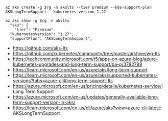 ```
az aks create -g $rg -n akslts --tier premium --k8s-support-plan AKSLongTermSupport --kubernetes-version 1.27

az aks show -g $rg -n akslts
  "sku": {
    "tier": "Premium"
  "kubernetesVersion": "1.27",
  "supportPlan": "AKSLongTermSupport",
```

- https://github.com/aks-lts
- https://github.com/kubernetes/community/tree/master/archive/wg-lts
- https://techcommunity.microsoft.com/t5/apps-on-azure-blog/azure-kubernetes-upgrades-and-long-term-support/ba-p/3782789
- https://learn.microsoft.com/en-us/azure/aks/long-term-support
- https://learn.microsoft.com/en-us/azure/aks/supported-kubernetes-versions?tabs=azure-cli#long-term-support-lts
- https://azure.microsoft.com/en-us/pricing/details/kubernetes-service/: Long Term Support
- https://azure.microsoft.com/en-us/updates/generally-available-long-term-support-version-in-aks/
- https://learn.microsoft.com/en-us/cli/azure/aks?view=azure-cli-latest: AKSLongTermSupport
